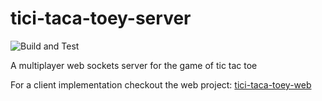 # tici-taca-toey-server

![Build and Test](https://github.com/Tici-Taca-Toey/tici-taca-toey-server/workflows/Build%20and%20Test/badge.svg?branch=master)

A multiplayer web sockets server for the game of tic tac toe

For a client implementation checkout the web project: [tici-taca-toey-web](https://github.com/subramanian-elavathur/tici-taca-toey-web)
